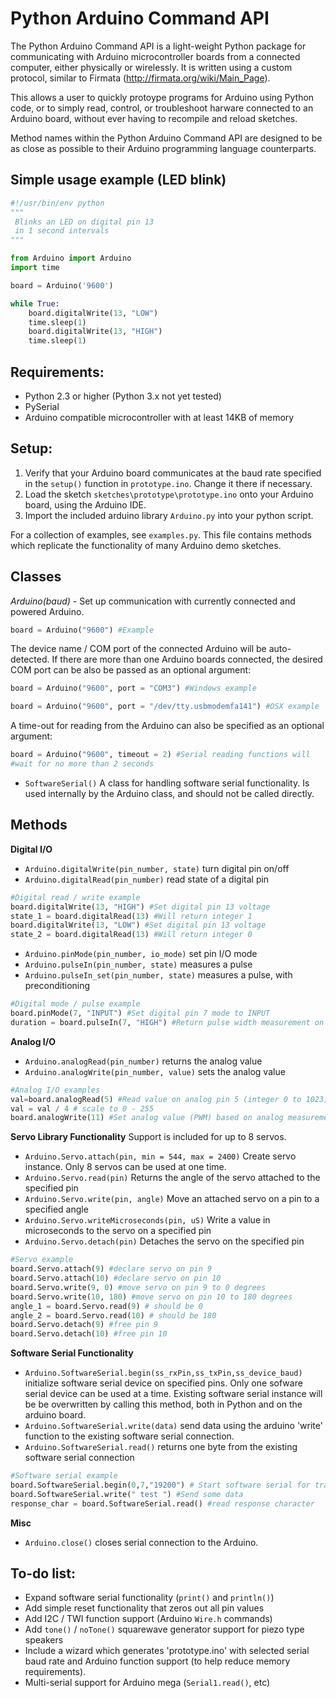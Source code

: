 # Python Arduino Command API

The Python Arduino Command API is a light-weight Python package for 
communicating with Arduino microcontroller boards from a connected computer, either physically or wirelessly. 
It is written using a custom protocol, similar to Firmata (http://firmata.org/wiki/Main_Page). 

This allows a user to quickly protoype programs for Arduino using Python code, or to simply read, control, or 
troubleshoot harware connected to an Arduino board, without ever having to recompile and reload sketches.

Method names within the Python Arduino Command API are designed to be as close 
as possible to their Arduino programming language counterparts.

## Simple usage example (LED blink)
```python
#!/usr/bin/env python
"""
 Blinks an LED on digital pin 13
 in 1 second intervals
"""

from Arduino import Arduino
import time

board = Arduino('9600')

while True:
    board.digitalWrite(13, "LOW")
    time.sleep(1)
    board.digitalWrite(13, "HIGH")
    time.sleep(1)
```

## Requirements:
* Python 2.3 or higher (Python 3.x not yet tested)
* PySerial
* Arduino compatible microcontroller with at least 14KB of memory 

## Setup:
1. Verify that your Arduino board communicates at the baud rate specified in the 
`setup()` function in `prototype.ino`. Change it there if necessary.
1. Load the sketch `sketches\prototype\prototype.ino` onto your Arduino board, using the Arduino IDE.
2. Import the included arduino library `Arduino.py` into your python script.

For a collection of examples, see `examples.py`. This file contains methods which replicate
the functionality of many Arduino demo sketches. 

## Classes
*Arduino(baud)* - Set up communication with currently connected and powered 
Arduino. 
```python
board = Arduino("9600") #Example
```
The device name / COM port of the connected Arduino will be auto-detected. 
If there are more than one Arduino boards connected,
the desired COM port can be also be passed as an optional argument:
```python
board = Arduino("9600", port = "COM3") #Windows example
```
```python
board = Arduino("9600", port = "/dev/tty.usbmodemfa141") #OSX example
```
A time-out for reading from the Arduino can also be specified as an optional 
argument:
```python
board = Arduino("9600", timeout = 2) #Serial reading functions will 
#wait for no more than 2 seconds
```

- `SoftwareSerial()` A class for handling software serial functionality. 
Is used internally by the Arduino class, and should not be called directly.

## Methods

**Digital I/O**

- `Arduino.digitalWrite(pin_number, state)` turn digital pin on/off
- `Arduino.digitalRead(pin_number)` read state of a digital pin

```python
#Digital read / write example
board.digitalWrite(13, "HIGH") #Set digital pin 13 voltage
state_1 = board.digitalRead(13) #Will return integer 1
board.digitalWrite(13, "LOW") #Set digital pin 13 voltage
state_2 = board.digitalRead(13) #Will return integer 0
```

- `Arduino.pinMode(pin_number, io_mode)` set pin I/O mode
- `Arduino.pulseIn(pin_number, state)` measures a pulse  
- `Arduino.pulseIn_set(pin_number, state)` measures a pulse, with preconditioning

```python
#Digital mode / pulse example
board.pinMode(7, "INPUT") #Set digital pin 7 mode to INPUT
duration = board.pulseIn(7, "HIGH") #Return pulse width measurement on pin 7
```

**Analog I/O**

- `Arduino.analogRead(pin_number)` returns the analog value
- `Arduino.analogWrite(pin_number, value)` sets the analog value

```python
#Analog I/O examples
val=board.analogRead(5) #Read value on analog pin 5 (integer 0 to 1023)
val = val / 4 # scale to 0 - 255
board.analogWrite(11) #Set analog value (PWM) based on analog measurement
```

**Servo Library Functionality**
Support is included for up to 8 servos. 

- `Arduino.Servo.attach(pin, min = 544, max = 2400)` Create servo instance. Only 8 servos can be used at one time. 
- `Arduino.Servo.read(pin)` Returns the angle of the servo attached to the specified pin
- `Arduino.Servo.write(pin, angle)` Move an attached servo on a pin to a specified angle
- `Arduino.Servo.writeMicroseconds(pin, uS)` Write a value in microseconds to the servo on a specified pin
- `Arduino.Servo.detach(pin)` Detaches the servo on the specified pin

```python
#Servo example
board.Servo.attach(9) #declare servo on pin 9
board.Servo.attach(10) #declare servo on pin 10
board.Servo.write(9, 0) #move servo on pin 9 to 0 degrees
board.Servo.write(10, 180) #move servo on pin 10 to 180 degrees
angle_1 = board.Servo.read(9) # should be 0
angle_2 = board.Servo.read(10) # should be 180
board.Servo.detach(9) #free pin 9
board.Servo.detach(10) #free pin 10
```

**Software Serial Functionality**

- `Arduino.SoftwareSerial.begin(ss_rxPin,ss_txPin,ss_device_baud)` initialize software serial device on 
specified pins. 
Only one sofware serial device can be used at a time. Existing software serial instance will 
be be overwritten by calling this method, both in Python and on the arduino board.
- `Arduino.SoftwareSerial.write(data)` send data using the arduino 'write' function to the existing software serial connection.
- `Arduino.SoftwareSerial.read()` returns one byte from the existing software serial connection

```python
#Software serial example
board.SoftwareSerial.begin(0,7,"19200") # Start software serial for transmit only (tx on pin 7)
board.SoftwareSerial.write(" test ") #Send some data 
response_char = board.SoftwareSerial.read() #read response character
```

**Misc**

- `Arduino.close()` closes serial connection to the Arduino.

## To-do list:
- Expand software serial functionality (`print()` and `println()`)
- Add simple reset functionality that zeros out all pin values
- Add I2C / TWI function support (Arduino `Wire.h` commands)
- Add `tone()` / `noTone()` squarewave generator support for piezo type speakers
- Include a wizard which generates 'prototype.ino' with selected serial baud rate and Arduino function support (to help reduce memory requirements).
- Multi-serial support for Arduino mega (`Serial1.read()`, etc)
